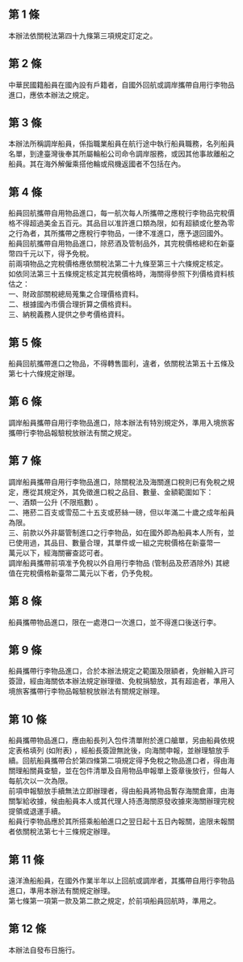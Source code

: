 第 1 條
-------
本辦法依關稅法第四十九條第三項規定訂定之。

第 2 條
-------
中華民國籍船員在國內設有戶籍者，自國外回航或調岸攜帶自用行李物品  
進口，應依本辦法之規定。

第 3 條
-------
本辦法所稱調岸船員，係指職業船員在航行途中執行船員職務，名列船員  
名單，到達臺灣後奉其所屬輪船公司命令調岸服務，或因其他事故離船之  
船員。其在海外解僱乘搭他輪或飛機返國者不包括在內。

第 4 條
-------
船員回航攜帶自用物品進口，每一航次每人所攜帶之應稅行李物品完稅價  
格不得超過美金五百元。其品目以准許進口類為限，如有超額或化整為零  
之行為者，其所攜帶之應稅行李物品，一律不准進口，應予退回國外。  
船員回航攜帶自用物品進口，除菸酒及管制品外，其完稅價格總和在新臺  
幣四千元以下，得予免稅。  
前兩項物品之完稅價格應依關稅法第二十九條至第三十六條規定核定。  
如依同法第三十五條規定核定其完稅價格時，海關得參照下列價格資料核  
估之：  
一、財政部關稅總局蒐集之合理價格資料。  
二、根據國內市價合理折算之價格資料。  
三、納稅義務人提供之參考價格資料。

第 5 條
-------
船員回航攜帶進口之物品，不得轉售圖利，違者，依關稅法第五十五條及  
第七十六條規定辦理。

第 6 條
-------
調岸船員攜帶自用行李物品進口，除本辦法有特別規定外，準用入境旅客  
攜帶行李物品報驗稅放辦法有關之規定。

第 7 條
-------
調岸船員攜帶自用行李物品進口，除關稅法及海關進口稅則已有免稅之規  
定，應從其規定外，其免徵進口稅之品目、數量、金額範圍如下：  
一、酒類一公升 (不限瓶數) 。  
二、捲菸二百支或雪茄二十五支或菸絲一磅，但以年滿二十歲之成年船員  
    為限。  
三、前款以外非屬管制進口之行李物品，如在國外即為船員本人所有，並  
    已使用過，其品目、數量合理，其單件或一組之完稅價格在新臺幣一  
    萬元以下，經海關審查認可者。  
調岸船員攜帶前項准予免稅以外自用行李物品 (管制品及菸酒除外) 其總  
值在完稅價格新臺幣二萬元以下者，仍予免稅。

第 8 條
-------
船員攜帶物品進口，限在一處港口一次進口，並不得進口後送行李。

第 9 條
-------
船員攜帶行李物品進口，合於本辦法規定之範圍及限額者，免辦輸入許可  
簽證，經由海關依本辦法規定辦理徵、免稅捐驗放，其有超逾者，準用入  
境旅客攜帶行李物品報驗稅放辦法有關規定辦理。

第 10 條
--------
船員攜帶物品進口，應由船長列入包件清單附於進口艙單，另由船員依規  
定表格填列 (如附表) ，經船長簽證無訛後，向海關申報，並辦理驗放手  
續。回航船員攜帶合於第四條第二項規定得予免稅之物品進口者，得由海  
關理船關員查驗，並在包件清單及自用物品申報單上簽章後放行，但每人  
每航次以一次為限。  
前項申報驗放手續無法立即辦理者，得由船員將物品暫存海關倉庫，由海  
關掣給收據，候由船員本人或其代理人持憑海關原發收據來海關辦理完稅  
提領或退運手續。  
船員行李物品應於其所搭乘船舶進口之翌日起十五日內報關，逾限未報關  
者依關稅法第七十三條規定辦理。

第 11 條
--------
遠洋漁船船員，在國外作業半年以上回航或調岸者，其攜帶自用行李物品  
進口，準用本辦法有關規定辦理。  
第七條第一項第一款及第二款之規定，於前項船員回航時，準用之。

第 12 條
--------
本辦法自發布日施行。


